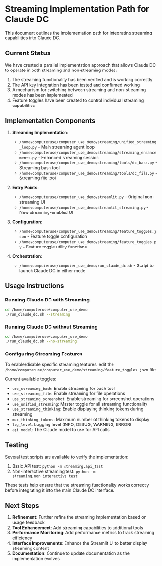 # Streaming Implementation Path for Claude DC

This document outlines the implementation path for integrating streaming capabilities into Claude DC.

## Current Status

We have created a parallel implementation approach that allows Claude DC to operate in both streaming and non-streaming modes:

1. The streaming functionality has been verified and is working correctly
2. The API key integration has been tested and confirmed working
3. A mechanism for switching between streaming and non-streaming modes has been implemented
4. Feature toggles have been created to control individual streaming capabilities

## Implementation Components

1. **Streaming Implementation**:
   - `/home/computeruse/computer_use_demo/streaming/unified_streaming_loop.py` - Main streaming agent loop
   - `/home/computeruse/computer_use_demo/streaming/streaming_enhancements.py` - Enhanced streaming session
   - `/home/computeruse/computer_use_demo/streaming/tools/dc_bash.py` - Streaming bash tool
   - `/home/computeruse/computer_use_demo/streaming/tools/dc_file.py` - Streaming file tool

2. **Entry Points**:
   - `/home/computeruse/computer_use_demo/streamlit.py` - Original non-streaming UI
   - `/home/computeruse/computer_use_demo/streamlit_streaming.py` - New streaming-enabled UI

3. **Configuration**:
   - `/home/computeruse/computer_use_demo/streaming/feature_toggles.json` - Feature toggle configuration
   - `/home/computeruse/computer_use_demo/streaming/feature_toggles.py` - Feature toggle utility functions

4. **Orchestration**:
   - `/home/computeruse/computer_use_demo/run_claude_dc.sh` - Script to launch Claude DC in either mode

## Usage Instructions

### Running Claude DC with Streaming

```bash
cd /home/computeruse/computer_use_demo
./run_claude_dc.sh --streaming
```

### Running Claude DC without Streaming

```bash
cd /home/computeruse/computer_use_demo
./run_claude_dc.sh --no-streaming
```

### Configuring Streaming Features

To enable/disable specific streaming features, edit the `/home/computeruse/computer_use_demo/streaming/feature_toggles.json` file.

Current available toggles:
- `use_streaming_bash`: Enable streaming for bash tool
- `use_streaming_file`: Enable streaming for file operations
- `use_streaming_screenshot`: Enable streaming for screenshot operations
- `use_unified_streaming`: Master toggle for all streaming functionality
- `use_streaming_thinking`: Enable displaying thinking tokens during streaming
- `max_thinking_tokens`: Maximum number of thinking tokens to display
- `log_level`: Logging level (INFO, DEBUG, WARNING, ERROR)
- `api_model`: The Claude model to use for API calls

## Testing

Several test scripts are available to verify the implementation:

1. Basic API test: `python -m streaming.api_test`
2. Non-interactive streaming test: `python -m streaming.non_interactive_test`

These tests help ensure that the streaming functionality works correctly before integrating it into the main Claude DC interface.

## Next Steps

1. **Refinement**: Further refine the streaming implementation based on usage feedback
2. **Tool Enhancement**: Add streaming capabilities to additional tools
3. **Performance Monitoring**: Add performance metrics to track streaming efficiency
4. **Interface Improvements**: Enhance the Streamlit UI to better display streaming content
5. **Documentation**: Continue to update documentation as the implementation evolves